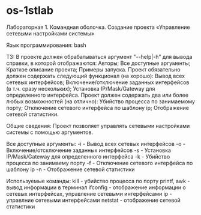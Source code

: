# os-1stlab
Лабораторная 1. Командная оболочка. Создание проекта «Управление сетевыми настройками системы»

Язык программирования: bash

ТЗ:
В проекте должен обрабатываться аргумент "--help|-h" для вывода справки, в которой отображаются:
  Авторы;
  Все доступные аргументы;
  Краткое описание проекта;
  Примеры запуска. 
Проект обязательно должен содержать следующий функционал (на хорошо):
  Вывод всех сетевых интерфейсов;
  Включение/отключение заданных интерфейсов (в т.ч. сразу нескольких);
  Установка IP/Mask/Gateway для определенного интерфейса. 
Проект должен содержать два или более любых возможностей (на отлично):
  Убийство процесса по занимаемому порту;
  Отключение сетевого интерфейса по шаблону ip;
  Отображение сетевой статистики.

Общие сведения:
  Проект позволяет управлять сетевыми настройками системы с помощью аргументов.

Все доступные аргументы:
  -i - Вывод всех сетевых интерфейсов
  -o - Включение/отсключение заданных интерфейсов
  -s - Установка IP/Mask/Gateway для определенного интерфейса
  -k - Убийство процесса по занимаему порту
  -f - Отключение сетевого интерфейса по шаблону ip
  -n - Отображение сетевой статистики
  
Используемые команды:
  kill - убийство процесса по порту
  printf, awk - вывод информации в терминал
  ifconfig - отображение информации о сетевых интерфейсах, управление сетевыми интерфейсами
  ip - управлние сетевыми интерфейсами
  netstat - отображение сетевой статистики